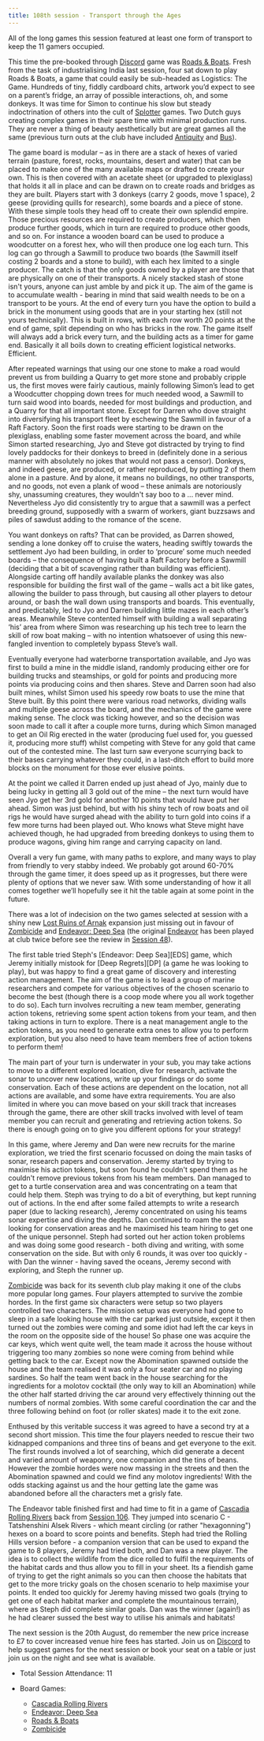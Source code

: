 ```yaml
---
title: 108th session - Transport through the Ages
---
```


All of the long games this session featured at least one form of transport to keep the 11 gamers occupied.

This time the pre-booked through [Discord][Contact] game was [Roads & Boats][RB]. Fresh from the task of industrialising India last session, four sat down to play Roads & Boats, a game that could easily be sub-headed as Logistics: The Game. Hundreds of tiny, fiddly cardboard chits, artwork you’d expect to see on a parent’s fridge, an array of possible interactions, oh, and some donkeys. It was time for Simon to continue his slow but steady indoctrination of others into the cult of [Splotter][Splot] games. Two Dutch guys creating complex games in their spare time with minimal production runs. They are never a thing of beauty aesthetically but are great games all the same (previous turn outs at the club have included [Antiquity][Ant] and [Bus][Bus]).
 
The game board is modular – as in there are a stack of hexes of varied terrain (pasture, forest, rocks, mountains, desert and water) that can be placed to make one of the many available maps or drafted to create your own. This is then covered with an acetate sheet (or upgraded to plexiglass) that holds it all in place and can be drawn on to create roads and bridges as they are built. Players start with 3 donkeys (carry 2 goods, move 1 space), 2 geese (providing quills for research), some boards and a piece of stone. With these simple tools they head off to create their own splendid empire. Those precious resources are required to create producers, which then produce further goods, which in turn are required to produce other goods, and so on. For instance a wooden board can be used to produce a woodcutter on a forest hex, who will then produce one log each turn. This log can go through a Sawmill to produce two boards (the Sawmill itself costing 2 boards and a stone to build), with each hex limited to a single producer. The catch is that the only goods owned by a player are those that are physically on one of their transports. A nicely stacked stash of stone isn't yours, anyone can just amble by and pick it up.
The aim of the game is to accumulate wealth - bearing in mind that said wealth needs to be on a transport to be yours. At the end of every turn you have the option to build a brick in the monument using goods that are in your starting hex (still not yours technically). This is built in rows, with each row worth 20 points at the end of game, split depending on who has bricks in the row. The game itself will always add a brick every turn, and the building acts as a timer for game end. Basically it all boils down to creating efficient logistical networks. Efficient.
 
After repeated warnings that using our one stone to make a road would prevent us from building a Quarry to get more stone and probably cripple us, the first moves were fairly cautious, mainly following Simon’s lead to get a Woodcutter chopping down trees for much needed wood, a Sawmill to turn said wood into boards, needed for most buildings and production, and a Quarry for that all important stone. Except for Darren who dove straight into diversifying his transport fleet by eschewing the Sawmill in favour of a Raft Factory. Soon the first roads were starting to be drawn on the plexiglass, enabling some faster movement across the board, and while Simon started researching, Jyo and Steve got distracted by trying to find lovely paddocks for their donkeys to breed in (definitely done in a serious manner with absolutely no jokes that would not pass a censor). Donkeys, and indeed geese, are produced, or rather reproduced, by putting 2 of them alone in a pasture. And by alone, it means no buildings, no other transports, and no goods, not even a plank of wood – these animals are notoriously shy, unassuming creatures, they wouldn't say boo to a ... never mind. Nevertheless Jyo did consistently try to argue that a sawmill was a perfect breeding ground, supposedly with a swarm of workers, giant buzzsaws and piles of sawdust adding to the romance of the scene.

You want donkeys on rafts? That can be provided, as Darren showed, sending a lone donkey off to cruise the waters, heading swiftly towards the settlement Jyo had been building, in order to ‘procure’ some much needed boards – the consequence of having built a Raft Factory before a Sawmill (deciding that a bit of scavenging rather than building was efficient). Alongside carting off handily available planks the donkey was also responsible for building the first wall of the game – walls act a bit like gates, allowing the builder to pass through, but causing all other players to detour around, or bash the wall down using transports and boards. This eventually, and predictably, led to Jyo and Darren building little mazes in each other’s areas. Meanwhile Steve contented himself with building a wall separating ‘his’ area from where Simon was researching up his tech tree to learn the skill of row boat making – with no intention whatsoever of using this new-fangled invention to completely bypass Steve’s wall.
 
Eventually everyone had waterborne transportation available, and Jyo was first to build a mine in the middle island, randomly producing either ore for building trucks and steamships, or gold for points and producing more points via producing coins and then shares. Steve and Darren soon had also built mines, whilst Simon used his speedy row boats to use the mine that Steve built.
By this point there were various road networks, dividing walls and multiple geese across the board, and the mechanics of the game were making sense. The clock was ticking however, and so the decision was soon made to call it after a couple more turns, during which Simon managed to get an Oil Rig erected in the water (producing fuel used for, you guessed it, producing more stuff) whilst competing with Steve for any gold that came out of the contested mine. The last turn saw everyone scurrying back to their bases carrying whatever they could, in a last-ditch effort to build more blocks on the monument for those ever elusive points. 

At the point we called it Darren ended up just ahead of Jyo, mainly due to being lucky in getting all 3 gold out of the mine – the next turn would have seen Jyo get her 3rd gold for another 10 points that would have put her ahead. Simon was just behind, but with his shiny tech of row boats and oil rigs he would have surged ahead with the ability to turn gold into coins if a few more turns had been played out. Who knows what Steve might have achieved though, he had upgraded from breeding donkeys to using them to produce wagons, giving him range and carrying capacity on land.

Overall a very fun game, with many paths to explore, and many ways to play from friendly to very stabby indeed. We probably got around 60-70% through the game timer, it does speed up as it progresses, but there were plenty of options that we never saw. With some understanding of how it all comes together we’ll hopefully see it hit the table again at some point in the future.

There was a lot of indecision on the two games selected at session with a shiny new [Lost Ruins of Arnak][LRA] expansion just missing out in favour of [Zombicide][Zom] and [Endeavor: Deep Sea][EdvDS] (the original [Endeavor][Edv] has been played at club twice before see the review in [Session 48][48]).

The first table tried Steph's [Endeavor: Deep Sea][EDS] game, which Jeremy initially mistook for [Deep Regrets][DP] (a game he was looking to play), but was happy to find a great game of discovery and interesting action management. The aim of the game is to lead a group of marine researchers and compete for various objectives of the chosen scenario to become the best (though there is a coop mode where you all work together to do so). Each turn involves recruiting a new team member, generating action tokens, retrieving some spent action tokens from your team, and then taking actions in turn to explore. There is a neat management angle to the action tokens, as you need to generate extra ones to allow you to perform exploration, but you also need to have team members free of action tokens to perform them!

The main part of your turn is underwater in your sub, you may take actions to move to a different explored location, dive for research, activate the sonar to uncover new locations, write up your findings or do some conservation. Each of these actions are dependent on the location, not all actions are available, and some have extra requirements. You are also limited in where you can move based on your skill track that increases through the game, there are other skill tracks involved with level of team member you can recruit and generating and retrieving action tokens. So there is enough going on to give you different options for your strategy!

In this game, where Jeremy and Dan were new recruits for the marine exploration, we tried the first scenario focussed on doing the main tasks of sonar, research papers and conservation. Jeremy started by trying to maximise his action tokens, but soon found he couldn't spend them as he couldn't remove previous tokens from his team members. Dan managed to get to a turtle conservation area and was concentrating on a team that could help them. Steph was trying to do a bit of everything, but kept running out of actions. In the end after some failed attempts to write a research paper (due to lacking research), Jeremy concentrated on using his teams sonar expertise and diving the depths. Dan continued to roam the seas looking for conservation areas and he maximised his team hiring to get one of the unique personnel. Steph had sorted out her action token problems and was doing some good research - both diving and writing, with some conservation on the side. But with only 6 rounds, it was over too quickly - with Dan the winner - having saved the oceans, Jeremy second with exploring, and Steph the runner up.

[Zombicide][Zom] was back for its seventh club play making it one of the clubs more popular long games. Four players attempted to survive the zombie hordes. In the first game six characters were setup so two players controlled two characters. The mission setup was everyone had gone to sleep in a safe looking house with the car parked just outside, except it then turned out the zombies were coming and some idiot had left the car keys in the room on the opposite side of the house! So phase one was acquire the car keys, which went quite well, the team made it across the house without triggering too many zombies so none were coming from behind while getting back to the car. Except now the Abomination spawned outside the house and the team realised it was only a four seater car and no playing sardines. So half the team went back in the house searching for the ingredients for a molotov cocktail (the only way to kill an Abomination) while the other half started driving the car around very effectively thinning out the numbers of normal zombies. With some careful coordination the car and the three following behind on foot (or roller skates) made it to the exit zone. 

Enthused by this veritable success it was agreed to have a second try at a second short mission. This time the four players needed to rescue their two kidnapped companions and three tins of beans and get everyone to the exit. The first rounds involved a lot of searching, which did generate a decent and varied amount of weaponry, one companion and the tins of beans. However the zombie hordes were now massing in the streets and then the Abomination spawned and could we find any molotov ingredients! With the odds stacking against us and the hour getting late the game was abandoned before all the characters met a grisly fate.

The Endeavor table finished first and had time to fit in a game of [Cascadia Rolling Rivers][CasRR] back from [Session 106][106]. They jumped into scenario C - Tatshenshini Alsek Rivers - which meant circling (or rather "hexagonning") hexes on a board to score points and benefits. Steph had tried the Rolling Hills version before - a companion version that can be used to expand the game to 8 players, Jeremy had tried both, and Dan was a new player. The idea is to collect the wildlife from the dice rolled to fulfil the requirements of the habitat cards and thus allow you to fill in your sheet. Its a fiendish game of trying to get the right animals so you can then choose the habitats that get to the more tricky goals on the chosen scenario to help maximise your points. It ended too quickly for Jeremy having missed two goals (trying to get one of each habitat marker and complete the mountainous terrain), where as Steph did complete similar goals. Dan was the winner (again!) as he had clearer sussed the best way to utilise his animals and habitats!

The next session is the 20th August, do remember the new price increase to £7 to cover increased venue hire fees has started. Join us on [Discord][Contact] to help suggest games for the next session or book your seat on a table or just join us on the night and see what is available.

* Total Session Attendance: 11
* Board Games:

    * [Cascadia Rolling Rivers][CasRR]
    * [Endeavor: Deep Sea][EdvDS]
    * [Roads & Boats][RB]
    * [Zombicide][Zom]


[48]: /2023/02/22/fortyeighth-session.html
[106]: /2025/07/09/106th-session.html

[CasRR]: {{site.data.BoardGameLinks.CascadiaRollingRivers.Link}}
[EdvDS]: {{site.data.BoardGameLinks.EndeavorDeepSea.Link}}
[RB]: {{site.data.BoardGameLinks.RoadsAndBoats.Link}}
[Zom]: {{site.data.BoardGameLinks.Zombicide.Link}}
[Edv]: {{site.data.BoardGameLinks.Endeavor.Link}}
[LRA]: {{site.data.BoardGameLinks.LostRuinsOfArnak.Link}}
[DR]: {{site.data.BoardGameLinks.DeepRegrets.Link}}
[Ant]: {{site.data.BoardGameLinks.Antiquity.Link}}
[Bus]: {{site.data.BoardGameLinks.Bus.Link}}

[Contact]: /Contact.html

[Splot]: https://boardgamegeek.com/boardgamepublisher/140/splotter-spellen


